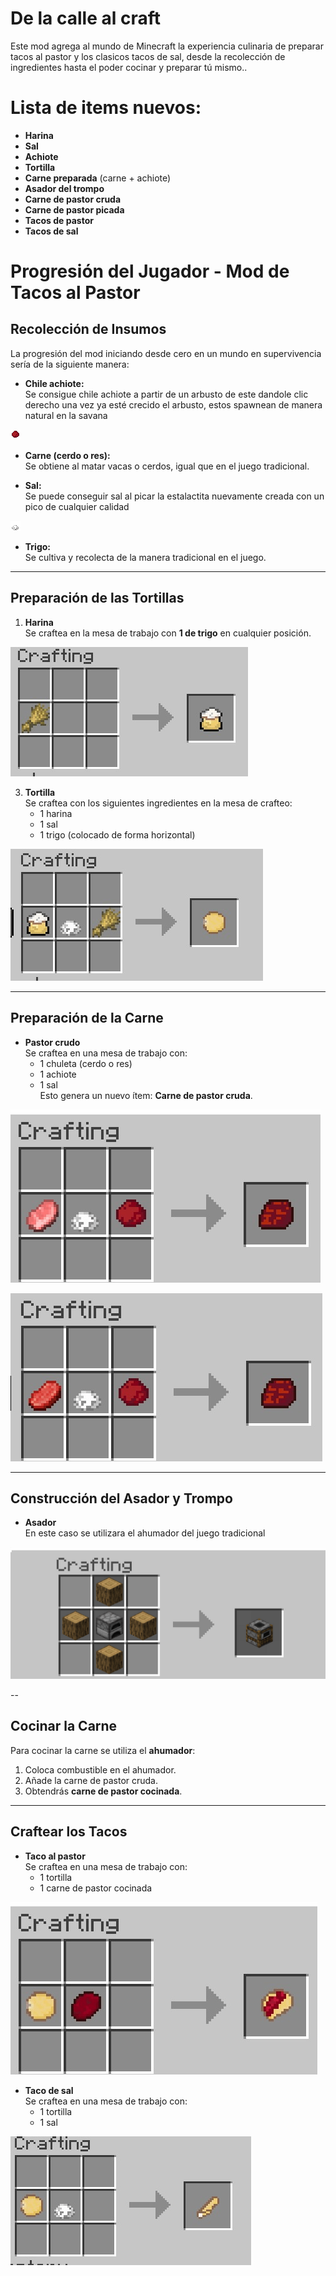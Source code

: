 # De la calle al craft

Este mod agrega al mundo de Minecraft la experiencia culinaria de preparar tacos al pastor y los clasicos tacos de sal, desde la recolección de ingredientes hasta el poder cocinar y preparar tú mismo..

# Lista de items nuevos:

- **Harina**
- **Sal**
- **Achiote**
- **Tortilla**
- **Carne preparada** (carne + achiote)
- **Asador del trompo**
- **Carne de pastor cruda**
- **Carne de pastor picada**
- **Tacos de pastor**
- **Tacos de sal**

# Progresión del Jugador - Mod de Tacos al Pastor
##  Recolección de Insumos

La progresión del mod iniciando desde cero en un mundo en supervivencia sería de la siguiente manera:

- **Chile achiote:**  
  Se consigue chile achiote a partir de un arbusto de este dandole clic derecho una vez ya esté crecido el arbusto, estos spawnean de manera natural en la savana
  
![achiote](imgs/achiote.png)


- **Carne (cerdo o res):**  
  Se obtiene al matar vacas o cerdos, igual que en el juego tradicional.

- **Sal:**  
  Se puede conseguir sal al picar la estalactita nuevamente creada con un pico de cualquier calidad
  
![Sal](imgs/salt.png)

- **Trigo:**  
  Se cultiva y recolecta de la manera tradicional en el juego.

---

##  Preparación de las Tortillas

1. **Harina**  
   Se craftea en la mesa de trabajo con **1 de trigo** en cualquier posición.
   
![Harina](imgs/craftharina.png)


3. **Tortilla**  
   Se craftea con los siguientes ingredientes en la mesa de crafteo:
   - 1 harina  
   - 1 sal  
   - 1 trigo (colocado de forma horizontal)
   
![Tortilla](imgs/crafttortilla.png)


---

##  Preparación de la Carne

- **Pastor crudo**  
  Se craftea en una mesa de trabajo con:
  - 1 chuleta (cerdo o res)  
  - 1 achiote  
  - 1 sal  
  Esto genera un nuevo ítem: **Carne de pastor cruda**.

![Carne preparada](imgs/craftcarnepreparada.png)

![Carne preparada 2](imgs/craftcarnepreparada2.png)

---

##  Construcción del Asador y Trompo

- **Asador**  
  En este caso se utilizara el ahumador del juego tradicional
  
![Smoker](imgs/smoker.png)


--

## Cocinar la Carne

Para cocinar la carne se utiliza el **ahumador**:

1. Coloca combustible en el ahumador.
2. Añade la carne de pastor cruda.
3. Obtendrás **carne de pastor cocinada**.

---

##  Craftear los Tacos

- **Taco al pastor**  
  Se craftea en una mesa de trabajo con:
  - 1 tortilla  
  - 1 carne de pastor cocinada
    
![Taco de pastor](imgs/tacodepastor.png)

- **Taco de sal**  
  Se craftea en una mesa de trabajo con:
  - 1 tortilla  
  - 1 sal
    
![Taco de sal](imgs/crafttacodesal.png)






